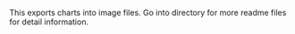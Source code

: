 This exports charts into image files. Go into directory for more readme files for detail information.
